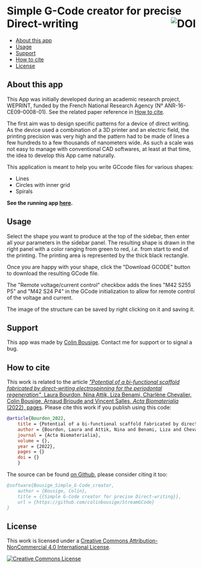 # Simple G-Code creator for precise Direct-writing  <a href="https://zenodo.org/badge/latestdoi/417509535"><img src="https://zenodo.org/badge/417509535.svg" alt="DOI" align="right"></a>


- [About this app](#about-this-app)
- [Usage](#usage)
- [Support](#support)
- [How to cite](#how-to-cite)
- [License](#license)

## About this app

This App was initially developed during an academic research project, WEPRINT, funded by the French National Research Agency (N° ANR-16-CE09-0008-01). See the related paper reference in [How to cite](#how-to-cite).

The first aim was to design specific patterns for a device of direct writing. As the device used a combination of a 3D printer and an electric field, the printing precision was very high and the pattern had to be made of lines a few hundreds to a few thousands of nanometers wide. As such a scale was not easy to manage with conventional CAD softwares, at least at that time, the idea to develop this App came naturally.

This application is meant to help you write GCcode files for various shapes:

- Lines
- Circles with inner grid
- Spirals

**See the running app [here](https://share.streamlit.io/colinbousige/streamgcode/GCode.py).**

## Usage

Select the shape you want to produce at the top of the sidebar, then enter all your parameters in the sidebar panel. The resulting shape is drawn in the right panel with a color ranging from green to red, *i.e.* from start to end of the printing. The printing area is represented by the thick black rectangle.

Once you are happy with your shape, click the "Download GCODE" button to download the resulting GCode file.

The "Remote voltage/current control" checkbox adds the lines "M42 S255 P5" and "M42 S24 P4" in the GCode initialization to allow for remote control of the voltage and current.

The image of the structure can be saved by right clicking on it and saving it.

## Support

This app was made by [Colin Bousige](mailto:colin.bousige@cnrs.fr). Contact me for support or to signal a bug.

## How to cite

This work is related to the article [*"Potential of a bi-functional scaffold fabricated by direct-writing electrospinning for the periodontal regeneration"*, Laura Bourdon, Nina Attik, Liza Benami, Charlène Chevalier, Colin Bousige, Arnaud Brioude and Vincent Salles, *Acta Biomaterialia* (2022), pages](http://doi.org/the_doi). Please cite this work if you publish using this code:

```bibtex
@article{Bourdon_2022,
    title = {Potential of a bi-functional scaffold fabricated by direct-writing electrospinning for the periodontal regeneration},
    author = {Bourdon, Laura and Attik, Nina and Benami, Liza and Chevalier, Charlène and Bousige, Colin and Brioude, Arnaud and Salles, Vincent},
    journal = {Acta Biomaterialia},
    volume = {},
    year = {2022},
    pages = {}
    doi = {}
    }
```

The source can be found [on Github](https://github.com/colinbousige/StreamGCode), please consider citing it too:

```bibtex
@software{Bousige_Simple_G-Code_creator,
    author = {Bousige, Colin},
    title = {{Simple G-Code creator for precise Direct-writing}},
    url = {https://github.com/colinbousige/StreamGCode}
}
```

## License

This work is licensed under a <a rel="license" href="http://creativecommons.org/licenses/by-nc/4.0/">Creative Commons Attribution-NonCommercial 4.0 International License</a>.

<a rel="license" href="http://creativecommons.org/licenses/by-nc/4.0/"><img alt="Creative Commons License" style="border-width:0" src="https://i.creativecommons.org/l/by-nc/4.0/88x31.png" /></a>
